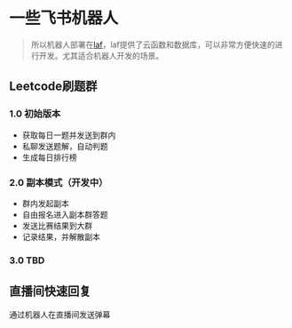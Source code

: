 # 一些飞书机器人

> 所以机器人部署在[laf](https://www.lafyun.com/)，laf提供了云函数和数据库，可以非常方便快速的进行开发。尤其适合机器人开发的场景。


## Leetcode刷题群

### 1.0 初始版本
- 获取每日一题并发送到群内
- 私聊发送题解，自动判题
- 生成每日排行榜

### 2.0 副本模式（开发中）
- 群内发起副本
- 自由报名进入副本群答题
- 发送比赛结果到大群
- 记录结果，并解散副本

### 3.0 TBD


## 直播间快速回复

通过机器人在直播间发送弹幕